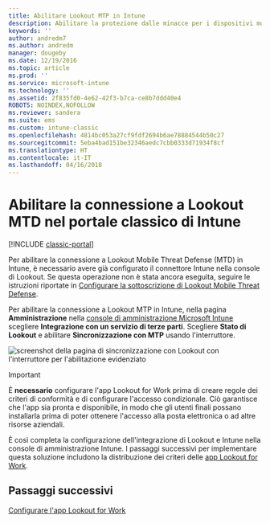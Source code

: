 ```yaml
---
title: Abilitare Lookout MTP in Intune
description: Abilitare la protezione dalle minacce per i dispositivi mobili Lookout nella console di amministrazione Intune.
keywords: ''
author: andredm7
ms.author: andredm
manager: dougeby
ms.date: 12/19/2016
ms.topic: article
ms.prod: ''
ms.service: microsoft-intune
ms.technology: ''
ms.assetid: 2f835fd0-4e62-42f3-b7ca-ce8b7ddd40e4
ROBOTS: NOINDEX,NOFOLLOW
ms.reviewer: sandera
ms.suite: ems
ms.custom: intune-classic
ms.openlocfilehash: 4814bc053a27cf9fdf2694b6ae78884544b50c27
ms.sourcegitcommit: 5eba4bad151be32346aedc7cbb0333d71934f8cf
ms.translationtype: HT
ms.contentlocale: it-IT
ms.lasthandoff: 04/16/2018
---
```

# <a name="enable-lookout-mtd-connection-in-the-intune-classic-portal"></a>Abilitare la connessione a Lookout MTD nel portale classico di Intune

[!INCLUDE [classic-portal](../includes/classic-portal.md)]

Per abilitare la connessione a Lookout Mobile Threat Defense (MTD) in Intune, è necessario avere già configurato il connettore Intune nella console di Lookout.  Se questa operazione non è stata ancora eseguita, seguire le istruzioni riportate in [Configurare la sottoscrizione di Lookout Mobile Threat Defense](setup-your-lookout-mtd-subscription.md).

Per abilitare la connessione a Lookout MTP in Intune, nella pagina **Amministrazione** nella [console di amministrazione Microsoft Intune](https://manage.microsoft.com) scegliere **Integrazione con un servizio di terze parti**. Scegliere **Stato di Lookout** e abilitare **Sincronizzazione con MTP** usando l'interruttore.

![screenshot della pagina di sincronizzazione con Lookout con l'interruttore per l'abilitazione evidenziato](../media/mtp/lookout-intune-synchronization.png)

>[!IMPORTANT]
> È **necessario** configurare l'app Lookout for Work prima di creare regole dei criteri di conformità e di configurare l'accesso condizionale. Ciò garantisce che l'app sia pronta e disponibile, in modo che gli utenti finali possano installarla prima di poter ottenere l'accesso alla posta elettronica o ad altre risorse aziendali.

È così completa la configurazione dell'integrazione di Lookout e Intune nella console di amministrazione Intune.  I passaggi successivi per implementare questa soluzione includono la distribuzione dei criteri delle [app Lookout for Work](/intune-classic/deploy-use/device-threat-protection-policy).


## <a name="next-steps"></a>Passaggi successivi
[Configurare l'app Lookout for Work](/intune-classic/deploy-use/device-threat-protection-apps)
